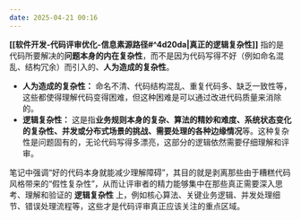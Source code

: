 ```yaml
---
date: 2025-04-21 00:16
---
```


**[[软件开发-代码评审优化-信息素源路径#^4d20da|真正的逻辑复杂性]]** 指的是代码所要解决的**问题本身的内在复杂性**，而不是因为代码写得不好（例如命名混乱、结构冗余）而引入的、**人为造成的复杂性**。

- **人为造成的复杂性：** 命名不清、代码结构混乱、重复代码多、缺乏一致性等，这些都使得理解代码变得困难，但这种困难是可以通过改进代码质量来消除的。
- **逻辑复杂性：** 这是指**业务规则本身的复杂、算法的精妙和难度、系统状态变化的复杂性、并发或分布式场景的挑战、需要处理的各种边缘情况**等。这种复杂性是问题固有的，无论代码写得多漂亮，这部分的逻辑依然需要仔细理解和评审。

笔记中强调“好的代码本身就能减少理解障碍”，其目的就是剥离那些由于糟糕代码风格带来的“假性复杂性”，从而让评审者的精力能够集中在那些真正需要深入思考、理解和验证的 **逻辑复杂性** 上，例如核心算法、关键业务逻辑、并发处理细节、错误处理流程等，这些才是代码评审真正应该关注的重点区域。
